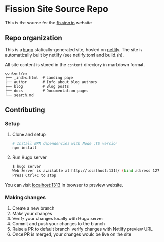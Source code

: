 # Fission Site Source Repo

This is the source for the [fission.io](https://fission.io)
website.

## Repo organization

This is a [hugo](https://gohugo.io) statically-generated site, hosted
on [netlify](https://netlify.com).  The site is automatically built by
netlify (see netlify.toml and build.sh).

All site content is stored in the `content` directory in markdown format.

```text
content/en
├── _index.html  # Landing page
├── author       # Info about blog authors
├── blog         # Blog posts
├── docs         # Documentation pages
└── search.md
```

## Contributing

### Setup

1. Clone and setup

    ```sh
    # Install NPM dependencies with Node LTS version
    npm install
    ```

2. Run Hugo server

    ```sh
    $ hugo server
    Web Server is available at http://localhost:1313/ (bind address 127.0.0.1)
    Press Ctrl+C to stop
    ```

You can visit [localhost:1313](http://localhost:1313/) in browser to preview website.

### Making changes

1. Create a new branch
2. Make your changes
3. Verify your changes locally with Hugo server
4. Commit and push your changes to the branch
5. Raise a PR to default branch, verify changes with Netlify preview URL
6. Once PR is merged, your changes would be live on the site
